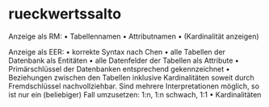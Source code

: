 # rueckwertssalto

Anzeige als RM:
•	Tabellennamen
•	Attributnamen
•	(Kardinalität anzeigen)

Anzeige als EER:
•	korrekte Syntax nach Chen
•	alle Tabellen der Datenbank als Entitäten
•	alle Datenfelder der Tabellen als Attribute
•	Primärschlüssel der Datenbanken entsprechend gekennzeichnet
•	Beziehungen zwischen den Tabellen inklusive Kardinalitäten soweit durch Fremdschlüssel nachvollziehbar. Sind mehrere Interpretationen möglich, so ist nur ein (beliebiger) Fall umzusetzen: 1:n, 1:n schwach, 1:1
•	Kardinalitäten
